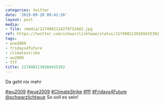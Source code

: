 ```yaml
---
categories: twitter
date: '2019-09-20 09:42:26'
layout: post
media:
- file: /media/1174982114279751682.jpg
ref: https://twitter.com/schwarzlichtwue/status/1174982139269435392
tags:
- wue2009
- fridays4future
- climatestrike
- wu2009
- fff
title: 1174982139269435392
---
```

Da geht nix mehr

[#wu2009](/t/wu2009) [#wue2009](/t/wue2009) [#ClimateStrike](/t/climatestrike) [#fff](/t/fff) [#Fridays4Future](/t/fridays4future) 
[@schwarzlichtwue](https://twitter.com/schwarzlichtwue) So soll es sein!
